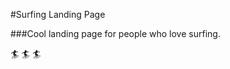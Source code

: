 #Surfing Landing Page

###Cool landing page for people who love surfing.

:surfer: :surfer: :surfer:

